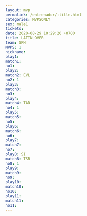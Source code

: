 ```yaml
---
layout: mvp
permalink: /entrenador/:title.html
categories: MVPSONLY
sex: male1
tickets: 
date: 2020-08-29 10:29:20 +0700
title: LATINLOVER
team: SPH
MVPS: 1
nickname: 
play1: 
match1: 
no1: 
play2: 
match2: EVL
no2: 1
play3: 
match3: 
no3: 
play4: 
match4: TAD
no4: 1
play5: 
match5: 
no5: 
play6: 
match6: 
no6: 
play7: 
match7: 
no7: 
play8: SI
match8: TSR
no8: 1
play9: 
match9: 
no9: 
play10: 
match10: 
no10: 
play11: 
match11: 
no11:
---
```

